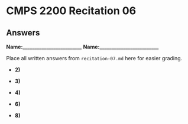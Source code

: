 # CMPS 2200 Recitation 06
## Answers

**Name:**_________________________
**Name:**_________________________


Place all written answers from `recitation-07.md` here for easier grading.



- **2)**

- **3)**

- **4)**

- **6)**

- **8)**
